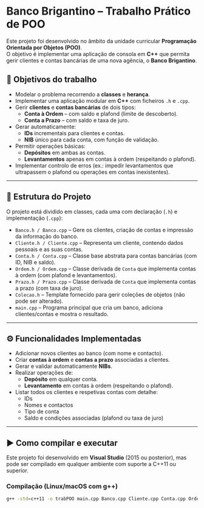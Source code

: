 # Banco Brigantino – Trabalho Prático de POO

Este projeto foi desenvolvido no âmbito da unidade curricular **Programação Orientada por Objetos (POO)**.  
O objetivo é implementar uma aplicação de consola em **C++** que permita gerir clientes e contas bancárias de uma nova agência, o **Banco Brigantino**.

## 📌 Objetivos do trabalho
- Modelar o problema recorrendo a **classes** e **herança**.
- Implementar uma aplicação modular em **C++** com ficheiros `.h` e `.cpp`.
- Gerir **clientes** e **contas bancárias** de dois tipos:
  - **Conta à Ordem** – com saldo e plafond (limite de descoberto).
  - **Conta a Prazo** – com saldo e taxa de juro.
- Gerar automaticamente:
  - **IDs** incrementais para clientes e contas.
  - **NIB** único para cada conta, com função de validação.
- Permitir operações básicas:
  - **Depósitos** em ambas as contas.
  - **Levantamentos** apenas em contas à ordem (respeitando o plafond).
- Implementar controlo de erros (ex.: impedir levantamentos que ultrapassem o plafond ou operações em contas inexistentes).

---

## 📂 Estrutura do Projeto
O projeto está dividido em classes, cada uma com declaração (`.h`) e implementação (`.cpp`):

- `Banco.h / Banco.cpp` – Gere os clientes, criação de contas e impressão da informação do banco.
- `Cliente.h / Cliente.cpp` – Representa um cliente, contendo dados pessoais e as suas contas.
- `Conta.h / Conta.cpp` – Classe base abstrata para contas bancárias (com ID, NIB e saldo).
- `Ordem.h / Ordem.cpp` – Classe derivada de `Conta` que implementa contas à ordem (com plafond e levantamentos).
- `Prazo.h / Prazo.cpp` – Classe derivada de `Conta` que implementa contas a prazo (com taxa de juro).
- `Colecao.h` – Template fornecido para gerir coleções de objetos (não pode ser alterado).
- `main.cpp` – Programa principal que cria um banco, adiciona clientes/contas e mostra o resultado.

---

## ⚙️ Funcionalidades Implementadas
- Adicionar novos clientes ao banco (com nome e contacto).
- Criar **contas à ordem** e **contas a prazo** associadas a clientes.
- Gerar e validar automaticamente **NIBs**.
- Realizar operações de:
  - **Depósito** em qualquer conta.
  - **Levantamento** em contas à ordem (respeitando o plafond).
- Listar todos os clientes e respetivas contas com detalhe:
  - IDs
  - Nomes e contactos
  - Tipo de conta
  - Saldo e condições associadas (plafond ou taxa de juro)

---

## ▶️ Como compilar e executar
Este projeto foi desenvolvido em **Visual Studio** (2015 ou posterior), mas pode ser compilado em qualquer ambiente com suporte a C++11 ou superior.

### Compilação (Linux/macOS com g++)
```bash
g++ -std=c++11 -o trabPOO main.cpp Banco.cpp Cliente.cpp Conta.cpp Ordem.cpp Prazo.cpp
